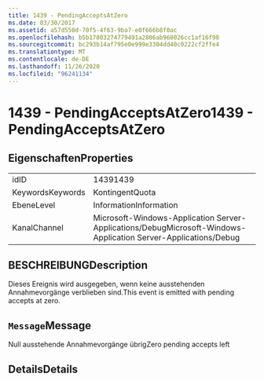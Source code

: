 ```yaml
---
title: 1439 - PendingAcceptsAtZero
ms.date: 03/30/2017
ms.assetid: a57d550d-70f5-4f63-9ba7-e0f666b8f0ac
ms.openlocfilehash: b5b17803274779491a2806ab960026cc1af16f98
ms.sourcegitcommit: bc293b14af795e0e999e3304dd40c0222cf2ffe4
ms.translationtype: MT
ms.contentlocale: de-DE
ms.lasthandoff: 11/26/2020
ms.locfileid: "96241134"
---
```

# <a name="1439---pendingacceptsatzero"></a><span data-ttu-id="b4dd0-102">1439 - PendingAcceptsAtZero</span><span class="sxs-lookup"><span data-stu-id="b4dd0-102">1439 - PendingAcceptsAtZero</span></span>

## <a name="properties"></a><span data-ttu-id="b4dd0-103">Eigenschaften</span><span class="sxs-lookup"><span data-stu-id="b4dd0-103">Properties</span></span>  
  
|||  
|-|-|  
|<span data-ttu-id="b4dd0-104">id</span><span class="sxs-lookup"><span data-stu-id="b4dd0-104">ID</span></span>|<span data-ttu-id="b4dd0-105">1439</span><span class="sxs-lookup"><span data-stu-id="b4dd0-105">1439</span></span>|  
|<span data-ttu-id="b4dd0-106">Keywords</span><span class="sxs-lookup"><span data-stu-id="b4dd0-106">Keywords</span></span>|<span data-ttu-id="b4dd0-107">Kontingent</span><span class="sxs-lookup"><span data-stu-id="b4dd0-107">Quota</span></span>|  
|<span data-ttu-id="b4dd0-108">Ebene</span><span class="sxs-lookup"><span data-stu-id="b4dd0-108">Level</span></span>|<span data-ttu-id="b4dd0-109">Information</span><span class="sxs-lookup"><span data-stu-id="b4dd0-109">Information</span></span>|  
|<span data-ttu-id="b4dd0-110">Kanal</span><span class="sxs-lookup"><span data-stu-id="b4dd0-110">Channel</span></span>|<span data-ttu-id="b4dd0-111">Microsoft-Windows-Application Server-Applications/Debug</span><span class="sxs-lookup"><span data-stu-id="b4dd0-111">Microsoft-Windows-Application Server-Applications/Debug</span></span>|  
  
## <a name="description"></a><span data-ttu-id="b4dd0-112">BESCHREIBUNG</span><span class="sxs-lookup"><span data-stu-id="b4dd0-112">Description</span></span>  

 <span data-ttu-id="b4dd0-113">Dieses Ereignis wird ausgegeben, wenn keine ausstehenden Annahmevorgänge verblieben sind.</span><span class="sxs-lookup"><span data-stu-id="b4dd0-113">This event is emitted with pending accepts at zero.</span></span>  
  
## <a name="message"></a><span data-ttu-id="b4dd0-114">`Message`</span><span class="sxs-lookup"><span data-stu-id="b4dd0-114">Message</span></span>  

 <span data-ttu-id="b4dd0-115">Null ausstehende Annahmevorgänge übrig</span><span class="sxs-lookup"><span data-stu-id="b4dd0-115">Zero pending accepts left</span></span>  
  
## <a name="details"></a><span data-ttu-id="b4dd0-116">Details</span><span class="sxs-lookup"><span data-stu-id="b4dd0-116">Details</span></span>

